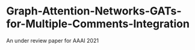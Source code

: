 # Graph-Attention-Networks-GATs-for-Multiple-Comments-Integration
An under review paper for AAAI 2021
